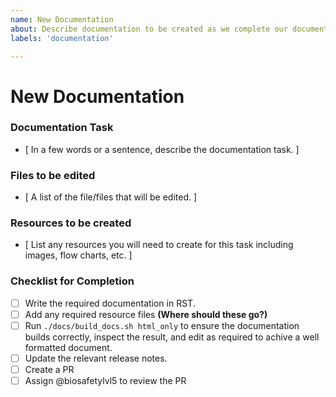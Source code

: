```yaml
---
name: New Documentation
about: Describe documentation to be created as we complete our documentation
labels: 'documentation'

---
```


# New Documentation

### Documentation Task
* [ In a few words or a sentence, describe the documentation task. ]

### Files to be edited
* [ A list of the file/files that will be edited. ]

### Resources to be created
* [ List any resources you will need to create for this task including images, flow charts, etc. ]

### Checklist for Completion
* [ ] Write the required documentation in RST.
* [ ] Add any required resource files **(Where should these go?)**
* [ ] Run `./docs/build_docs.sh html_only` to ensure the documentation builds correctly, inspect the result, and edit as required to achive a well formatted document.
* [ ] Update the relevant release notes.
* [ ] Create a PR
* [ ] Assign @biosafetylvl5 to review the PR
